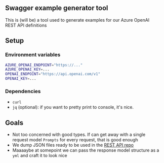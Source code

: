 ## Swagger example generator tool

This is (will be) a tool used to generate examples for our Azure OpenAI REST API definitions

## Setup

### Environment variables

```bash
AZURE_OPENAI_ENDPOINT="https://..."
AZURE_OPENAI_KEY=...
OPENAI_ENDPOINT="https://api.openai.com/v1"
OPENAI_KEY=...
```

### Dependencies

- `curl`
- `jq` (optional): if you want to pretty print to console, it's nice.

## Goals
- Not too concerned with good types. If can get away with a single request model `Prompts` for every request, that is good enough
- We dump JSON files ready to be used in the [REST API repo](https://github.com/Azure/azure-rest-api-specs-pr/)
- Maaaaybe at somepoint we can pass the response model structure as a `yml` and craft it to look nice
